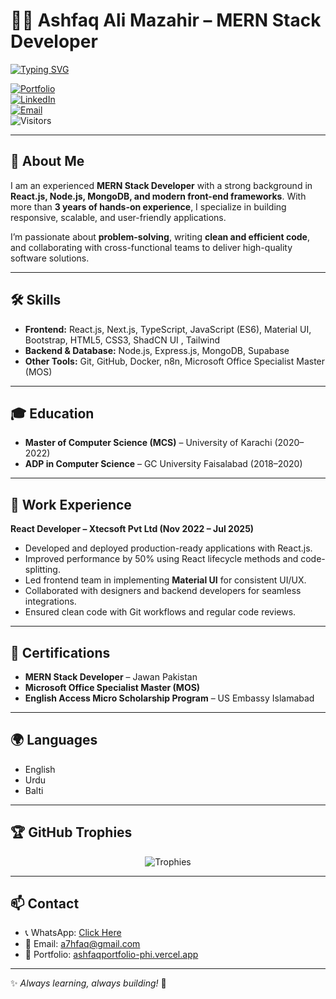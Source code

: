 

# 👨‍💻 Ashfaq Ali Mazahir – MERN Stack Developer  

[![Typing SVG](https://readme-typing-svg.herokuapp.com?font=Fira+Code&pause=1000&color=FF5733&center=true&vCenter=true&width=500&lines=MERN+Stack+Developer;React+Enthusiast;Automation+Engineer;Problem+Solver;Always+Learning+🚀)](https://git.io/typing-svg)

[![Portfolio](https://img.shields.io/badge/Portfolio-Visit-blue?style=for-the-badge)](https://ashfaqportfolio-phi.vercel.app/)  
[![LinkedIn](https://img.shields.io/badge/LinkedIn-Connect-blue?style=for-the-badge&logo=linkedin)](https://www.linkedin.com/in/ashfaqalimazahir/)  
[![Email](https://img.shields.io/badge/Email-Contact-red?style=for-the-badge&logo=gmail)](mailto:a7hfaq@gmail.com)  
![Visitors](https://komarev.com/ghpvc/?username=ashfaqalimazahir&label=Profile%20Views&color=0e75b6&style=flat)  

---

## 🚀 About Me  

I am an experienced **MERN Stack Developer** with a strong background in **React.js, Node.js, MongoDB, and modern front-end frameworks**. With more than **3 years of hands-on experience**, I specialize in building responsive, scalable, and user-friendly applications.  

I’m passionate about **problem-solving**, writing **clean and efficient code**, and collaborating with cross-functional teams to deliver high-quality software solutions.  

---

## 🛠️ Skills  

- **Frontend:** React.js, Next.js, TypeScript, JavaScript (ES6), Material UI, Bootstrap, HTML5, CSS3, ShadCN UI , Tailwind 
- **Backend & Database:** Node.js, Express.js, MongoDB, Supabase  
- **Other Tools:** Git, GitHub, Docker, n8n, Microsoft Office Specialist Master (MOS)  

---

## 🎓 Education  

- **Master of Computer Science (MCS)** – University of Karachi (2020–2022)  
- **ADP in Computer Science** – GC University Faisalabad (2018–2020)  

---

## 💼 Work Experience  

**React Developer – Xtecsoft Pvt Ltd (Nov 2022 – Jul 2025)**  
- Developed and deployed production-ready applications with React.js.  
- Improved performance by 50% using React lifecycle methods and code-splitting.  
- Led frontend team in implementing **Material UI** for consistent UI/UX.  
- Collaborated with designers and backend developers for seamless integrations.  
- Ensured clean code with Git workflows and regular code reviews.  

---

## 📜 Certifications  

- **MERN Stack Developer** – Jawan Pakistan  
- **Microsoft Office Specialist Master (MOS)**  
- **English Access Micro Scholarship Program** – US Embassy Islamabad  

---

## 🌍 Languages  

- English  
- Urdu  
- Balti  

---

## 🏆 GitHub Trophies  

<p align="center">
  <img src="https://github-profile-trophy.vercel.app/?username=ashfaqali7&theme=radical&no-frame=false&no-bg=true&margin-w=4" alt="Trophies"/>
</p>

---

## 📫 Contact  

- 📞 WhatsApp: [Click Here](http://wa.me/+923121516617)  
- 📧 Email: [a7hfaq@gmail.com](mailto:a7hfaq@gmail.com)  
- 🔗 Portfolio: [ashfaqportfolio-phi.vercel.app](https://ashfaqportfolio-phi.vercel.app/)  

---

✨ *Always learning, always building!* 🚀  
